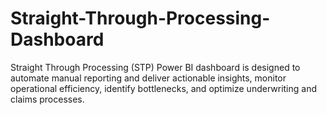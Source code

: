# Straight-Through-Processing-Dashboard
Straight Through Processing (STP) Power BI dashboard is designed to automate manual reporting and deliver actionable insights, monitor operational efficiency, identify bottlenecks, and optimize underwriting and claims processes.
